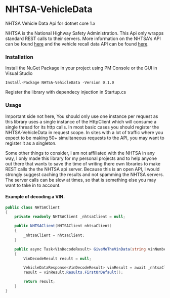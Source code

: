 # NHTSA-VehicleData
NHTSA Vehicle Data Api for dotnet core 1.x

NHTSA is the National Highway Safety Administration. This Api only wrapps standard REST calls to their servers. 
More information on the NHTSA's API can be found [here](https://vpic.nhtsa.dot.gov/api/)
and the vehicle recall data API can be found [here](https://one.nhtsa.gov/webapi/Default.aspx?Recalls/API/83).


### Installation
Install the NuGet Package in your project using PM Console or the GUI in Visual Studio

`Install-Package NHTSA-VehicleData -Version 0.1.0`

Register the library with dependecy injection in Startup.cs


### Usage

Important side not here,  You should only use one instance per request as this library uses a single instance of the HttpClient which will consume a single thread for its http calls.
In most basic cases you should register the NHTSA-VehicleData in request scope. In sites with a lot of traffic where you expect to be making 50+ simultaneous requests to the API,
you may want to register it as a singleton.

Some other things to consider, I am not affiliated with the NHTSA in any way, I only made this library for my personal projects and to help anyone out there that wants to save the
time of writing there own libraries to make REST calls the the NHTSA api server. Because this is an open API, I would strongly suggest caching the results and not spamming the NHTSA
servers. The server calls can be slow at times, so that is something else you may want to take in to account.

#### Example of decoding a VIN.
```C#
public class NHTSAClient
{
    private readonly NHTSAClient _nhtsaClient = null;

    public NHTSAClient(NHTSAClient nhtsaClient)
    {
        _nhtsaClient = nhtsaClient;
    }

    public async Task<VinDecodeResult> GiveMeTheVinData(string vinNumber)
    {
        VinDecodeResult result = null;

        VehicleDataResponse<VinDecodeResult> vinResult = await _nhtsaClient.DecodeVinAsync(vinNumber);
        result = vinResult.Results.FirstOrDefault();

        return result;
    }
}
```
